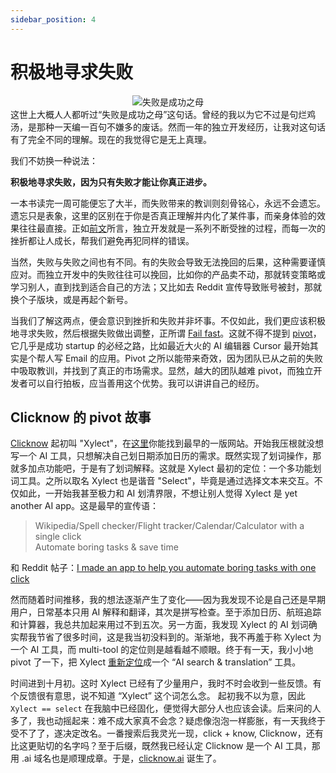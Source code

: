 ```yaml
---
sidebar_position: 4
---
```


# 积极地寻求失败

<center>
  <img src="https://s2.loli.net/2024/12/30/kfapVwuncThEH7J.png" alt="失败是成功之母" />
</center>
这世上大概人人都听过“失败是成功之母”这句话。曾经的我以为它不过是句烂鸡汤，是那种一天编一百句不嫌多的废话。然而一年的独立开发经历，让我对这句话有了完全不同的理解。现在的我觉得它是无上真理。

我们不妨换一种说法：

**积极地寻求失败，因为只有失败才能让你真正进步。**

一本书读完一周可能便忘了大半，而失败带来的教训则刻骨铭心，永远不会遗忘。遗忘只是表象，这里的区别在于你是否真正理解并内化了某件事，而亲身体验的效果往往最直接。正如[前文](/indiehacking-is-hard)所言，独立开发就是一系列不断受挫的过程，而每一次的挫折都让人成长，帮我们避免再犯同样的错误。

当然，失败与失败之间也有不同。有的失败会导致无法挽回的后果，这种需要谨慎应对。而独立开发中的失败往往可以挽回，比如你的产品卖不动，那就转变策略或学习别人，直到找到适合自己的方法；又比如去 Reddit 宣传导致账号被封，那就换个子版块，或是再起个新号。

当我们了解这两点，便会意识到挫折和失败并非坏事。不仅如此，我们更应该积极地寻求失败，然后根据失败做出调整，正所谓 [Fail fast](https://en.wikipedia.org/wiki/Fail_fast_(business))。这就不得不提到 [pivot](https://www.ycombinator.com/library/6p-all-about-pivoting)，它几乎是成功 startup 的必经之路，比如最近大火的 AI 编辑器 Cursor 最开始其实是个帮人写 Email 的应用。Pivot 之所以能带来奇效，因为团队已从之前的失败中吸取教训，并找到了真正的市场需求。显然，越大的团队越难 pivot，而独立开发者可以自行拍板，应当善用这个优势。我可以讲讲自己的经历。

## Clicknow 的 pivot 故事

[Clicknow](https://clicknow.ai/) 起初叫 "Xylect"，在[这里](https://web.archive.org/web/20240720122647/https://xylect.app/)你能找到最早的一版网站。开始我压根就没想写一个 AI 工具，只想解决自己划日期添加日历的需求。既然实现了划词操作，那就多加点功能吧，于是有了划词解释。这就是 Xylect 最初的定位：一个多功能划词工具。之所以取名 Xylect 也是谐音 "Select"，毕竟是通过选择文本来交互。不仅如此，一开始我甚至极力和 AI 划清界限，不想让别人觉得 Xylect 是 yet another AI app。这是最早的宣传语：

> Wikipedia/Spell checker/Flight tracker/Calendar/Calculator with a single click  
> Automate boring tasks & save time

和 Reddit 帖子：[I made an app to help you automate boring tasks with one click](https://www.reddit.com/r/macapps/comments/1e8oxjn/i_made_an_app_to_help_you_automate_boring_tasks/?sort=old)

然而随着时间推移，我的想法逐渐产生了变化——因为我发现不论是自己还是早期用户，日常基本只用 AI 解释和翻译，其次是拼写检查。至于添加日历、航班追踪和计算器，我总共加起来用过不到五次。另一方面，我发现 Xylect 的 AI 划词确实帮我节省了很多时间，这是我当初没料到的。渐渐地，我不再羞于称 Xylect 为一个 AI 工具，而 multi-tool 的定位则是越看越不顺眼。终于有一天，我小小地 pivot 了一下，把 Xylect [重新定位](https://web.archive.org/web/20240812043240/https://xylect.app/)成一个 “AI search & translation” 工具。

时间进到十月初。这时 Xylect 已经有了少量用户，我时不时会收到一些反馈。有个反馈很有意思，说不知道 “Xylect” 这个词怎么念。 起初我不以为意，因此 `Xylect == select` 在我脑中已经固化，便觉得大部分人也应该会读。后来问的人多了，我也动摇起来：难不成大家真不会念？疑虑像泡泡一样膨胀，有一天我终于受不了了，遂决定改名。一番搜索后我灵光一现，click + know, Clicknow，还有比这更贴切的名字吗？至于后缀，既然我已经认定 Clicknow 是一个 AI 工具，那用 .ai 域名也是顺理成章。于是，[clicknow.ai](https://clicknow.ai) 诞生了。


